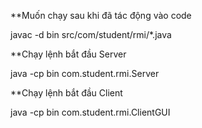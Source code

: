 **Muốn chạy sau khi đã tác động vào code

javac -d bin src/com/student/rmi/*.java

**Chạy lệnh bắt đầu Server

java -cp bin com.student.rmi.Server

**Chạy lệnh bắt đầu Client

java -cp bin com.student.rmi.ClientGUI
